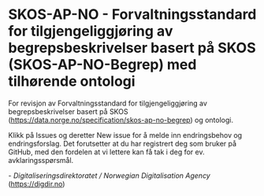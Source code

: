 # SKOS-AP-NO - Forvaltningsstandard for tilgjengeliggjøring av begrepsbeskrivelser basert på SKOS (SKOS-AP-NO-Begrep) med tilhørende ontologi

For revisjon av Forvaltningsstandard for tilgjengeliggjøring av begrepsbeskrivelser basert på SKOS (https://data.norge.no/specification/skos-ap-no-begrep) og ontologi. 

Klikk på Issues og deretter New issue for å melde inn endringsbehov og endringsforslag. Det forutsetter at du har registrert deg som bruker på GitHub, med den fordelen at vi lettere kan få tak i deg for ev. avklaringsspørsmål.

\- _Digitaliseringsdirektoratet / Norwegian Digitalisation Agency_ (https://digdir.no)
